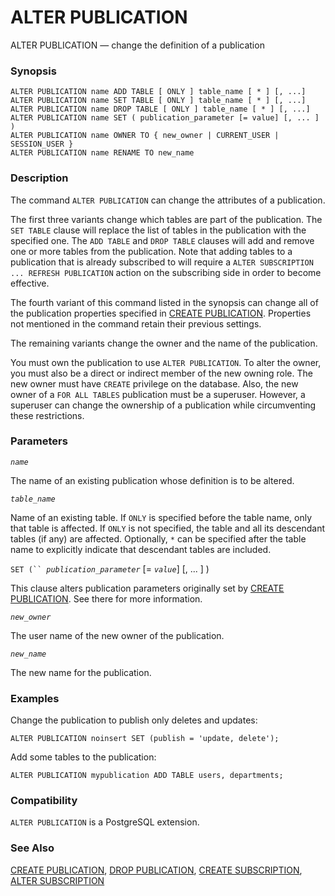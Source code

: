 # ALTER PUBLICATION

ALTER PUBLICATION — change the definition of a publication

### Synopsis

```
ALTER PUBLICATION name ADD TABLE [ ONLY ] table_name [ * ] [, ...]
ALTER PUBLICATION name SET TABLE [ ONLY ] table_name [ * ] [, ...]
ALTER PUBLICATION name DROP TABLE [ ONLY ] table_name [ * ] [, ...]
ALTER PUBLICATION name SET ( publication_parameter [= value] [, ... ] )
ALTER PUBLICATION name OWNER TO { new_owner | CURRENT_USER | SESSION_USER }
ALTER PUBLICATION name RENAME TO new_name
```

### Description

The command `ALTER PUBLICATION` can change the attributes of a publication.

The first three variants change which tables are part of the publication. The `SET TABLE` clause will replace the list of tables in the publication with the specified one. The `ADD TABLE` and `DROP TABLE` clauses will add and remove one or more tables from the publication. Note that adding tables to a publication that is already subscribed to will require a `ALTER SUBSCRIPTION ... REFRESH PUBLICATION` action on the subscribing side in order to become effective.

The fourth variant of this command listed in the synopsis can change all of the publication properties specified in [CREATE PUBLICATION](https://www.postgresql.org/docs/13/sql-createpublication.html). Properties not mentioned in the command retain their previous settings.

The remaining variants change the owner and the name of the publication.

You must own the publication to use `ALTER PUBLICATION`. To alter the owner, you must also be a direct or indirect member of the new owning role. The new owner must have `CREATE` privilege on the database. Also, the new owner of a `FOR ALL TABLES` publication must be a superuser. However, a superuser can change the ownership of a publication while circumventing these restrictions.

### Parameters

_`name`_

The name of an existing publication whose definition is to be altered.

_`table_name`_

Name of an existing table. If `ONLY` is specified before the table name, only that table is affected. If `ONLY` is not specified, the table and all its descendant tables (if any) are affected. Optionally, `*` can be specified after the table name to explicitly indicate that descendant tables are included.

`SET (`` `_`publication_parameter`_ \[= _`value`_] \[, ... ] )

This clause alters publication parameters originally set by [CREATE PUBLICATION](https://www.postgresql.org/docs/13/sql-createpublication.html). See there for more information.

_`new_owner`_

The user name of the new owner of the publication.

_`new_name`_

The new name for the publication.

### Examples

Change the publication to publish only deletes and updates:

```
ALTER PUBLICATION noinsert SET (publish = 'update, delete');
```

Add some tables to the publication:

```
ALTER PUBLICATION mypublication ADD TABLE users, departments;
```

### Compatibility

`ALTER PUBLICATION` is a PostgreSQL extension.

### See Also

[CREATE PUBLICATION](create-publication.md), [DROP PUBLICATION](drop-publication.md), [CREATE SUBSCRIPTION](create-subscription.md), [ALTER SUBSCRIPTION](alter-subscription.md)

